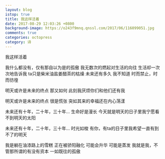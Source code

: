```yaml
---
layout: blog
istop: true
title: 我这样活着
date: 2017-08-29 12:03:26 +0800
background-image: https://o243f9mnq.qnssl.com/2017/06/116099051.jpg
comments: true
categories: octopress
category: 诗
---
```

我这样活着

我什么都没有，仅有那自以为是的孤傲
我无数次的燃起对生活的向往
生活却一次次地告诉我
ta只是柴米油盐姜醋茶的枯燥
未来还有多久
我不知道
时而禁止，时而彷徨

明天或许是未来的终点
那又如何
此刻我厌烦你们和他们还有我

明天或许是未来的终点
很是慌张
突如其来的幸福还在内心荡漾

未来还有十年，二十年，三十年...
生命好是漫长
今天就是明天的日子里我宁愿看不到明天的太阳

未来还有十年，二十年，三十年...
时光如梭
有你，有ta的日子里我希望一直有到不了的明天

我是躺在油漆路上的雪糕
正在被骄阳融化
可能会升华
可能是蒸发
我就是我，不管那所谓的有没有资本
一如既往的孤傲
